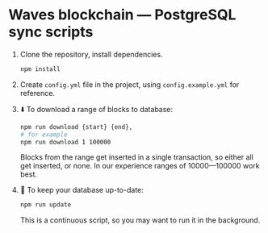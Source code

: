# Waves blockchain — PostgreSQL sync scripts 

1. Clone the repository, install dependencies.
   ```bash
   npm install
   ```
2. Create `config.yml` file in the project, using `config.example.yml` for reference.
3. ⬇️ To download a range of blocks to database:
   ```bash
   npm run download {start} {end},
   # for example
   npm run download 1 100000
   ```
   Blocks from the range get inserted in a single transaction, so either all get inserted, or none. In our experience ranges of 10000—100000 work best.

4. 🔄 To keep your database up-to-date: 
   ```bash
   npm run update
   ```
   This is a continuous script, so you may want to run it in the background.
